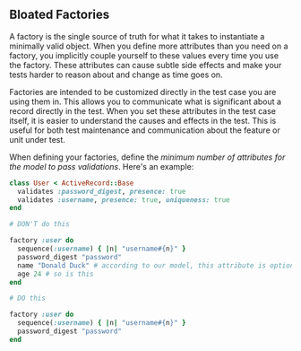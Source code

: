 ## Bloated Factories

A factory is the single source of truth for what it takes to instantiate a
minimally valid object. When you define more attributes than you need on a
factory, you implicitly couple yourself to these values every time you use the
factory. These attributes can cause subtle side effects and make your tests
harder to reason about and change as time goes on.

Factories are intended to be customized directly in the test case you are using
them in. This allows you to communicate what is significant about a record
directly in the test. When you set these attributes in the test case itself, it
is easier to understand the causes and effects in the test. This is useful for
both test maintenance and communication about the feature or unit under test.

When defining your factories, define the _minimum number of attributes for the
model to pass validations_. Here's an example:

```ruby
class User < ActiveRecord::Base
  validates :password_digest, presence: true
  validates :username, presence: true, uniqueness: true
end

# DON'T do this

factory :user do
  sequence(:username) { |n| "username#{n}" }
  password_digest "password"
  name "Donald Duck" # according to our model, this attribute is optional
  age 24 # so is this
end

# DO this

factory :user do
  sequence(:username) { |n| "username#{n}" }
  password_digest "password"
end
```
